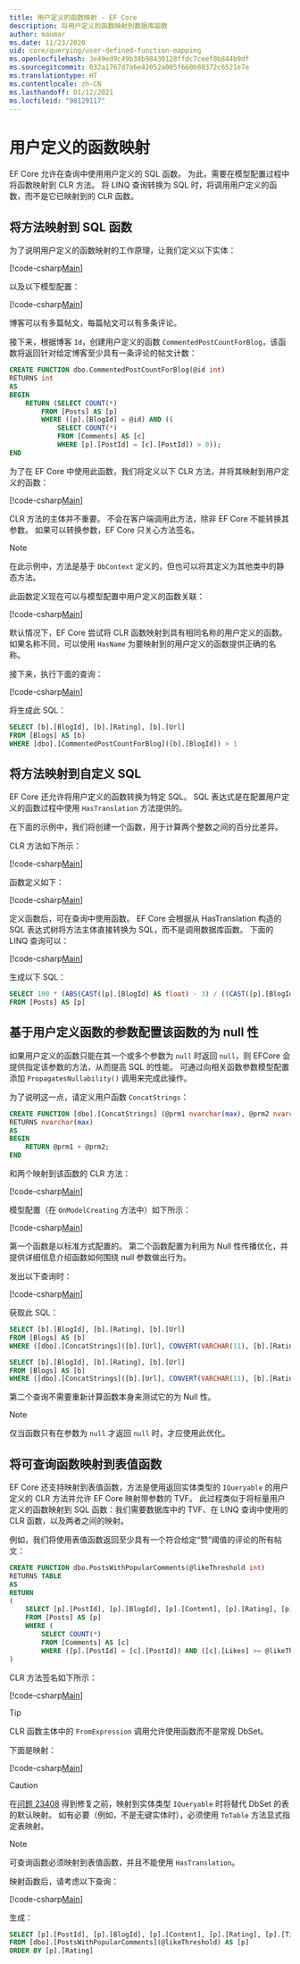 ```yaml
---
title: 用户定义的函数映射 - EF Core
description: 将用户定义的函数映射到数据库函数
author: maumar
ms.date: 11/23/2020
uid: core/querying/user-defined-function-mapping
ms.openlocfilehash: 3e49ed9c49b38b98430128ffdc7ceef0b844b9df
ms.sourcegitcommit: 032a1767d7a6e42052a005f660b80372c6521e7e
ms.translationtype: HT
ms.contentlocale: zh-CN
ms.lasthandoff: 01/12/2021
ms.locfileid: "98129117"
---
```

# <a name="user-defined-function-mapping"></a>用户定义的函数映射

EF Core 允许在查询中使用用户定义的 SQL 函数。 为此，需要在模型配置过程中将函数映射到 CLR 方法。 将 LINQ 查询转换为 SQL 时，将调用用户定义的函数，而不是它已映射到的 CLR 函数。

## <a name="mapping-a-method-to-a-sql-function"></a>将方法映射到 SQL 函数

为了说明用户定义的函数映射的工作原理，让我们定义以下实体：

[!code-csharp[Main](../../../samples/core/Querying/UserDefinedFunctionMapping/Model.cs#Entities)]

以及以下模型配置：

[!code-csharp[Main](../../../samples/core/Querying/UserDefinedFunctionMapping/Model.cs#EntityConfiguration)]

博客可以有多篇帖文，每篇帖文可以有多条评论。

接下来，根据博客 `Id`，创建用户定义的函数 `CommentedPostCountForBlog`，该函数将返回针对给定博客至少具有一条评论的帖文计数：

```sql
CREATE FUNCTION dbo.CommentedPostCountForBlog(@id int)
RETURNS int
AS
BEGIN
    RETURN (SELECT COUNT(*)
        FROM [Posts] AS [p]
        WHERE ([p].[BlogId] = @id) AND ((
            SELECT COUNT(*)
            FROM [Comments] AS [c]
            WHERE [p].[PostId] = [c].[PostId]) > 0));
END
```

为了在 EF Core 中使用此函数，我们将定义以下 CLR 方法，并将其映射到用户定义的函数：

[!code-csharp[Main](../../../samples/core/Querying/UserDefinedFunctionMapping/Model.cs#BasicFunctionDefinition)]

CLR 方法的主体并不重要。 不会在客户端调用此方法，除非 EF Core 不能转换其参数。 如果可以转换参数，EF Core 只关心方法签名。

> [!NOTE]
> 在此示例中，方法是基于 `DbContext` 定义的，但也可以将其定义为其他类中的静态方法。

此函数定义现在可以与模型配置中用户定义的函数关联：

[!code-csharp[Main](../../../samples/core/Querying/UserDefinedFunctionMapping/Model.cs#BasicFunctionConfiguration)]

默认情况下，EF Core 尝试将 CLR 函数映射到具有相同名称的用户定义的函数。 如果名称不同，可以使用 `HasName` 为要映射到的用户定义的函数提供正确的名称。

接下来，执行下面的查询：

[!code-csharp[Main](../../../samples/core/Querying/UserDefinedFunctionMapping/Program.cs#BasicQuery)]

将生成此 SQL：

```sql
SELECT [b].[BlogId], [b].[Rating], [b].[Url]
FROM [Blogs] AS [b]
WHERE [dbo].[CommentedPostCountForBlog]([b].[BlogId]) > 1
```

## <a name="mapping-a-method-to-a-custom-sql"></a>将方法映射到自定义 SQL

EF Core 还允许将用户定义的函数转换为特定 SQL。 SQL 表达式是在配置用户定义的函数过程中使用 `HasTranslation` 方法提供的。

在下面的示例中，我们将创建一个函数，用于计算两个整数之间的百分比差异。

CLR 方法如下所示：

[!code-csharp[Main](../../../samples/core/Querying/UserDefinedFunctionMapping/Model.cs#HasTranslationFunctionDefinition)]

函数定义如下：

[!code-csharp[Main](../../../samples/core/Querying/UserDefinedFunctionMapping/Model.cs#HasTranslationFunctionConfiguration)]

定义函数后，可在查询中使用函数。 EF Core 会根据从 HasTranslation 构造的 SQL 表达式树将方法主体直接转换为 SQL，而不是调用数据库函数。 下面的 LINQ 查询可以：

[!code-csharp[Main](../../../samples/core/Querying/UserDefinedFunctionMapping/Program.cs#HasTranslationQuery)]

生成以下 SQL：

```sql
SELECT 100 * (ABS(CAST([p].[BlogId] AS float) - 3) / ((CAST([p].[BlogId] AS float) + 3) / 2))
FROM [Posts] AS [p]
```

## <a name="configuring-nullability-of-user-defined-function-based-on-its-arguments"></a>基于用户定义函数的参数配置该函数的为 null 性

如果用户定义的函数只能在其一个或多个参数为 `null` 时返回 `null`，则 EFCore 会提供指定该参数的方法，从而提高 SQL 的性能。 可通过向相关函数参数模型配置添加 `PropagatesNullability()` 调用来完成此操作。

为了说明这一点，请定义用户函数 `ConcatStrings`：

```sql
CREATE FUNCTION [dbo].[ConcatStrings] (@prm1 nvarchar(max), @prm2 nvarchar(max))
RETURNS nvarchar(max)
AS
BEGIN
    RETURN @prm1 + @prm2;
END
```

和两个映射到该函数的 CLR 方法：

[!code-csharp[Main](../../../samples/core/Querying/UserDefinedFunctionMapping/Model.cs#NullabilityPropagationFunctionDefinition)]

模型配置（在 `OnModelCreating` 方法中）如下所示：

[!code-csharp[Main](../../../samples/core/Querying/UserDefinedFunctionMapping/Model.cs#NullabilityPropagationModelConfiguration)]

第一个函数是以标准方式配置的。 第二个函数配置为利用为 Null 性传播优化，并提供详细信息介绍函数如何围绕 null 参数做出行为。

发出以下查询时：

[!code-csharp[Main](../../../samples/core/Querying/UserDefinedFunctionMapping/Program.cs#NullabilityPropagationExamples)]

获取此 SQL：

```sql
SELECT [b].[BlogId], [b].[Rating], [b].[Url]
FROM [Blogs] AS [b]
WHERE ([dbo].[ConcatStrings]([b].[Url], CONVERT(VARCHAR(11), [b].[Rating])) <> N'Lorem ipsum...') OR [dbo].[ConcatStrings]([b].[Url], CONVERT(VARCHAR(11), [b].[Rating])) IS NULL

SELECT [b].[BlogId], [b].[Rating], [b].[Url]
FROM [Blogs] AS [b]
WHERE ([dbo].[ConcatStrings]([b].[Url], CONVERT(VARCHAR(11), [b].[Rating])) <> N'Lorem ipsum...') OR ([b].[Url] IS NULL OR [b].[Rating] IS NULL)
```

第二个查询不需要重新计算函数本身来测试它的为 Null 性。

> [!NOTE]
> 仅当函数只有在参数为 `null` 才返回 `null` 时，才应使用此优化。

## <a name="mapping-a-queryable-function-to-a-table-valued-function"></a>将可查询函数映射到表值函数

EF Core 还支持映射到表值函数，方法是使用返回实体类型的 `IQueryable` 的用户定义的 CLR 方法并允许 EF Core 映射带参数的 TVF。 此过程类似于将标量用户定义的函数映射到 SQL 函数：我们需要数据库中的 TVF、在 LINQ 查询中使用的 CLR 函数，以及两者之间的映射。

例如，我们将使用表值函数返回至少具有一个符合给定“赞”阈值的评论的所有帖文：

```sql
CREATE FUNCTION dbo.PostsWithPopularComments(@likeThreshold int)
RETURNS TABLE
AS
RETURN
(
    SELECT [p].[PostId], [p].[BlogId], [p].[Content], [p].[Rating], [p].[Title]
    FROM [Posts] AS [p]
    WHERE (
        SELECT COUNT(*)
        FROM [Comments] AS [c]
        WHERE ([p].[PostId] = [c].[PostId]) AND ([c].[Likes] >= @likeThreshold)) > 0
)
```

CLR 方法签名如下所示：

[!code-csharp[Main](../../../samples/core/Querying/UserDefinedFunctionMapping/Model.cs#QueryableFunctionDefinition)]

> [!TIP]
> CLR 函数主体中的 `FromExpression` 调用允许使用函数而不是常规 DbSet。

下面是映射：

[!code-csharp[Main](../../../samples/core/Querying/UserDefinedFunctionMapping/Model.cs#QueryableFunctionConfigurationHasDbFunction)]

> [!CAUTION]
> 在[问题 23408](https://github.com/dotnet/efcore/issues/23408) 得到修复之前，映射到实体类型 `IQueryable` 时将替代 DbSet 的表的默认映射。 如有必要（例如，不是无键实体时），必须使用 `ToTable` 方法显式指定表映射。

> [!NOTE]
> 可查询函数必须映射到表值函数，并且不能使用 `HasTranslation`。

映射函数后，请考虑以下查询：

[!code-csharp[Main](../../../samples/core/Querying/UserDefinedFunctionMapping/Program.cs#TableValuedFunctionQuery)]

生成：

```sql
SELECT [p].[PostId], [p].[BlogId], [p].[Content], [p].[Rating], [p].[Title]
FROM [dbo].[PostsWithPopularComments](@likeThreshold) AS [p]
ORDER BY [p].[Rating]
```
